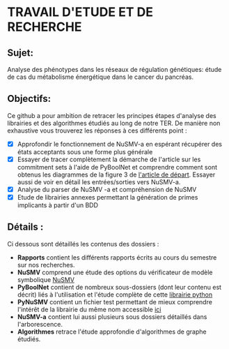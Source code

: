 # TRAVAIL D'ETUDE ET DE RECHERCHE

## Sujet:
Analyse des phénotypes dans les réseaux de régulation génétiques: étude de cas du métabolisme énergétique dans le cancer du pancréas.

## Objectifs:

Ce github a pour ambition de retracer les principes étapes d'analyse des librairies et des algorithmes étudiés au long de notre TER.
De manière non exhaustive vous trouverez les réponses à ces différents point :
- [x] Approfondir le fonctionnement de NuSMV-a en espérant récupérer des états acceptants sous une forme plus générale
- [x] Essayer de tracer complètement la démarche de l'article sur les commitment sets à l'aide de PyBoolNet et comprendre comment sont obtenus les diagrammes de la figure 3 de [l'article de départ](https://ieeexplore.ieee.org/stamp/stamp.jsp?tp=&arnumber=8580379). Essayer aussi de voir en détail les entrées/sorties vers NuSMV-a.
- [x] Analyse du parser de NuSMV -a et compréhension de NuSMV
- [x] Etude de librairies annexes permettant la génération de primes implicants à partir d'un BDD

## Détails :
Ci dessous sont détaillés les contenus des dossiers :
- **Rapports** contient les différents rapports écrits au cours du semestre sur nos recherches.
- **NuSMV** comprend une étude des options du vérificateur de modèle symbolique [NuSMV](http://nusmv.fbk.eu/)
- **PyBoolNet** contient de nombreux sous-dossiers (dont leur contenu est décrit) liés à l'utilisation et l'étude complète de cette [librairie python](https://github.com/hklarner/PyBoolNet)
- **PyNuSMV** contient un fichier test permettant de mieux comprendre l'intérêt de la librairie du même nom accessible [ici](https://github.com/sbusard/pynusmv)
- **NuSMV-a** contient lui aussi plusieurs sous dossiers détaillés dans l'arborescence.
- **Algorithmes** retrace l'étude approfondie d'algorithmes de graphe étudiés.

